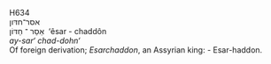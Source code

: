 <body>
  <p>H634<br>  אסר־חדּון  <br> אֵסַר  ־ חַדּוֹן  ‎  ‘êsar  - chaddôn  <br><i>ay-sar‘</i> <i>chad-dohn‘ </i><br>Of foreign derivation; <i>Esarchaddon</i>, an Assyrian king: - Esar-haddon.<br></p>
 </body>